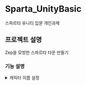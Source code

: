 # Sparta_UnityBasic
스파르타 유니티 입문 개인과제

## 프로젝트 설명
Zep을 모방한 스파르타 타운 만들기

### 기능 설명

<details>
<summary>캐릭터 이름 설정</summary>
<div markdown="1">

- NameChange UI Prefab 을 통해 변경
    
  ![NamePrefab](https://github.com/JY-LemongO/Sparta_UnityBasic/assets/122505119/556c5319-4845-42d0-8419-96523e817754)
  - Prefab 사용 이유 : 첫 캐릭터 생성하는 StartScene, 인 게임 영역 MainScene 둘 다 사용하는데 기능의 차이가 전혀 없기 때문에 Prefab화 하였음.
  - Prefab 구성
    - 이름을 입력하는 InputField
    - 확인 버튼 Button
    - 올바르지 않은 입력 알림 Text
    - 위 모든것을 제어하는 NameUI Script
  - NameUI Script
    - TMP_InputField(입력 및 확인), Button(확인), TextMeshProUGUI(알림 텍스트) [SerializeField] 로 선언 및 인스펙터에서 할당
   
  ![NameUIInspector](https://github.com/JY-LemongO/Sparta_UnityBasic/assets/122505119/58f12d5f-6a06-4d9e-8194-ff1003ce3350)

<pre><code>[SerializeField] TMP_InputField _nameInput;
[SerializeField] Button _applyButton;
[SerializeField] TextMeshProUGUI _noticeText;

private void Start()
{
    _nameInput.onEndEdit.AddListener(OnInputField);
    _applyButton.onClick.AddListener(OnApplyBtn);
}
</code></pre>

  - InputField 와 Button 의 이벤트를 Start 함수에서 등록하게 하였음. (인스펙터 드래그 드롭 방식보다 눈에 잘 보여서 이렇게 작업.)
  - 올바른 입력 시
    - (싱글톤)GameManager의 전역 string 변수 PlayerName에 _nameInput.text 를 할당.
    - MainScene 으로 씬 전환, Player의 Setup함수 호출로 string 변수 _name에 PlayerName에 할당.

  ![112](https://github.com/JY-LemongO/Sparta_UnityBasic/assets/122505119/f7c84250-c23e-4a31-a742-2002de024ae6)
  위 그림과 같이 진행

  *정확한 과정은 다음과 같다.*
  
  *1. InputField의 입력값 GameManager 전역변수 PlayerName에 할당*
  
  *2. 할당과 동시에 MainScene으로 이동*
  
  *3. GameManager에 static Player가 존재. 해당 Player를 Get 할 때 Setup 이 최초 1회 실행된다.*
  
  *4. MainScene에선 MainCamera가 Update로 GameManager.Player를 지속 Get(Cam Follow)*
  
  *5. Player.Setup 에서 string _name 에 할당 및 Player 하위의 TMP _nameText.text 에 할당하여 이름 출력*
  

</div>
</details>
